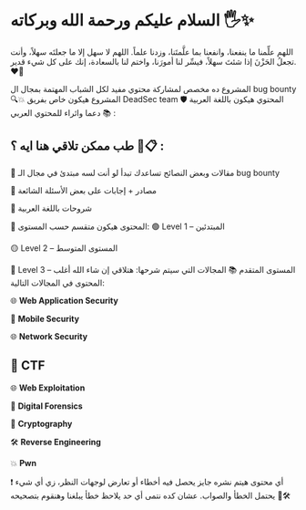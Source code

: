 # السلام عليكم ورحمة الله وبركاته 🖐✨

اللهم علِّمنا ما ينفعنا، وانفعنا بما علَّمتَنا، وزدنا علماً. اللهم لا سهل إلا ما جعلتَه سهلاً، وأنت تجعلُ الحَزْنَ إذا شئتَ سهلاً، فيسِّر لنا أمورَنا، واختم لنا بالسعادة، إنك على كل شيء قدير. ❤️🙏

المشروع ده مخصص لمشاركة محتوي مفيد لكل الشباب المهتمة بمجال ال bug bounty 🔍💥
المشروع هيكون خاص بفريق DeadSec team  🛡️
المحتوي هيكون باللغة العربية دعما وائراء للمحتوي العربي 📚 :

## طب ممكن تلاقي هنا ايه ؟ 🤔📋 : 

📝 مقالات وبعض النصائح تساعدك تبدأ لو أنت لسه مبتدئ في مجال الـ bug bounty

🔗 مصادر + إجابات على بعض الأسئلة الشائعة

🎥 شروحات باللغة العربية


📂 المحتوى هيكون متقسم حسب المستوى:
🟢 Level 1 – المبتدئين

🟡 Level 2 – المستوى المتوسط

🔴 Level 3 – المستوى المتقدم
📚 المجالات التي سيتم شرحها:
هتلاقي إن شاء الله أغلب المحتوى في المجالات التالية:

🌐 **Web Application Security**

📱 **Mobile Security**

🌐 **Network Security**

## 🎯 CTF

🌐 **Web Exploitation**

📱 **Digital Forensics**

🔐 **Cryptography**

🛠️ **Reverse Engineering**

💥 **Pwn**

❗ أي محتوى هيتم نشره جايز يحصل فيه أخطاء أو تعارض لوجهات النظر، زي أي شيء يحتمل الخطأ والصواب.
عشان كده نتمى أي حد يلاحظ خطأ يبلغنا وهنقوم بتصحيحه 🙏🛠️








